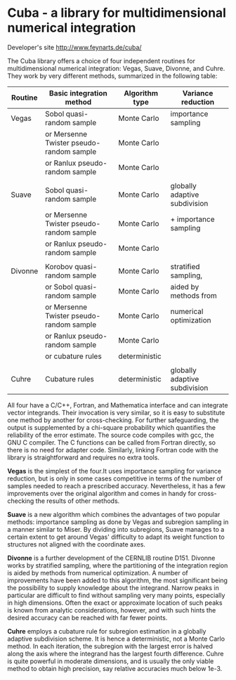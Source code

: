# Cuba - a library for multidimensional numerical integration
Developer's site http://www.feynarts.de/cuba/

The Cuba library offers a choice of four independent routines for multidimensional numerical integration: Vegas, Suave, Divonne, and Cuhre. They work by very different methods, summarized in the following table:

| Routine | Basic integration method                  | Algorithm type	| Variance reduction
| ------- | ----------------------------------------- | --------------- | --------------------
| Vegas   | Sobol quasi-random sample                 | Monte Carlo     | importance sampling
|         | or Mersenne Twister pseudo-random sample  | Monte Carlo     |
|         | or Ranlux pseudo-random sample            | Monte Carlo     |
|         |                                           |                 |
| Suave   | Sobol quasi-random sample                 | Monte Carlo     | globally adaptive subdivision
|         | or Mersenne Twister pseudo-random sample  | Monte Carlo     | + importance sampling
|         | or Ranlux pseudo-random sample            | Monte Carlo     |
|         |                                           |                 |
| Divonne | Korobov quasi-random sample               | Monte Carlo     | stratified sampling,
|         | or Sobol quasi-random sample              | Monte Carlo     | aided by methods from
|         | or Mersenne Twister pseudo-random sample  | Monte Carlo     | numerical optimization
|         | or Ranlux pseudo-random sample            | Monte Carlo     | 
|         | or cubature rules                         | deterministic   |
|         |                                           |                 |
| Cuhre   | Cubature rules                            | deterministic   | globally adaptive subdivision

All four have a C/C++, Fortran, and Mathematica interface and can integrate vector integrands. 
Their invocation is very similar, so it is easy to substitute one method by another for cross-checking. 
For further safeguarding, the output is supplemented by a chi-square probability which quantifies the reliability of the error estimate.
The source code compiles with gcc, the GNU C compiler. 
The C functions can be called from Fortran directly, so there is no need for adapter code. 
Similarly, linking Fortran code with the library is straightforward and requires no extra tools.

**Vegas** is the simplest of the four.It uses importance sampling for variance reduction, 
but is only in some cases competitive in terms of the number of samples needed to reach a prescribed accuracy. 
Nevertheless, it has a few improvements over the original algorithm and comes in handy for cross-checking the results of other methods.

**Suave** is a new algorithm which combines the advantages of two popular methods: 
importance sampling as done by Vegas and subregion sampling in a manner similar to Miser. 
By dividing into subregions, Suave manages to a certain extent to get around Vegas' difficulty 
to adapt its weight function to structures not aligned with the coordinate axes.

**Divonne** is a further development of the CERNLIB routine D151. 
Divonne works by stratified sampling, where the partitioning of the integration region is aided by methods 
from numerical optimization. A number of improvements have been added to this algorithm, 
the most significant being the possibility to supply knowledge about the integrand. 
Narrow peaks in particular are difficult to find without sampling very many points, especially in high dimensions. 
Often the exact or approximate location of such peaks is known from analytic considerations, 
however, and with such hints the desired accuracy can be reached with far fewer points.

**Cuhre** employs a cubature rule for subregion estimation in a globally adaptive subdivision scheme.
It is hence a deterministic, not a Monte Carlo method. 
In each iteration, the subregion with the largest error is halved along the axis where the integrand has the largest fourth difference. 
Cuhre is quite powerful in moderate dimensions, and is usually the only viable method to obtain high precision, 
say relative accuracies much below 1e-3.
